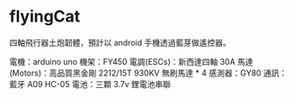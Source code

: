 flyingCat
=========

四軸飛行器土炮韌體，預計以 android 手機透過藍芽做遙控器。

電機：arduino uno
機架：FY450
電調(ESCs)：新西達四軸 30A
馬達(Motors)：高品質黑金剛 2212/15T 930KV 無刷馬達 * 4
感測器：GY80
通訊：藍牙 A09 HC-05
電池：三顆 3.7v 鋰電池串聯
